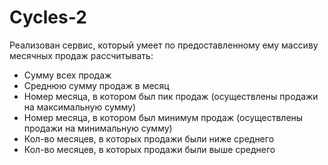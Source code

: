 # Cycles-2

Реализован сервис, который умеет по предоставленному ему массиву месячных продаж рассчитывать:

* Сумму всех продаж
* Среднюю сумму продаж в месяц
* Номер месяца, в котором был пик продаж (осуществлены продажи на максимальную сумму)
* Номер месяца, в котором был минимум продаж (осуществлены продажи на минимальную сумму)
* Кол-во месяцев, в которых продажи были ниже среднего
* Кол-во месяцев, в которых продажи были выше среднего
